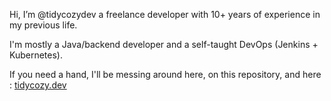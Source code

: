 Hi, I’m @tidycozydev a freelance developer with 10+ years of experience in my previous life.

I'm mostly a Java/backend developer and a self-taught DevOps (Jenkins + Kubernetes).

If you need a hand, I'll be messing around here, on this repository, and here : [tidycozy.dev](https://tidycozy.dev/)
